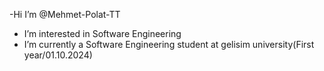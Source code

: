 -Hi 
     I’m @Mehmet-Polat-TT
-    I’m interested in Software Engineering
-    I’m currently a Software Engineering student at gelisim university(First year/01.10.2024)
  

<!---
Mehmet-Polat-TT/Mehmet-Polat-TT is a ✨ special ✨ repository because its `README.md` (this file) appears on your GitHub profile.
You can click the Preview link to take a look at your changes.
--->
